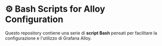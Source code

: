 # ⚙️ Bash Scripts for Alloy Configuration

Questo repository contiene una serie di **script Bash** pensati per facilitare la configurazione e l'utilizzo di Grafana Alloy.
